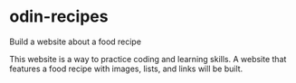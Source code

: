 # odin-recipes

Build a website about a food recipe

This website is a way to practice coding and learning skills. A website that features a food recipe with images, lists, and links will be built.